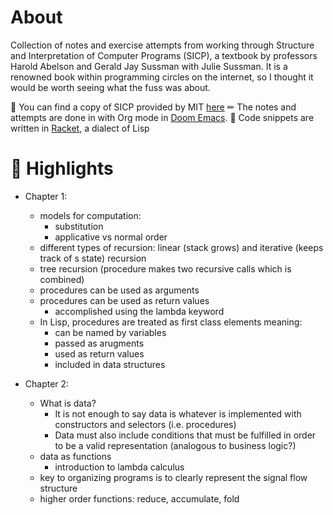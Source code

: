 # About

Collection of notes and exercise attempts from working through Structure and Interpretation of Computer Programs (SICP), a textbook by professors Harold Abelson and Gerald Jay Sussman with Julie Sussman. It is a renowned book within programming circles on the internet, so I thought it would be worth seeing what the fuss was about.

📓 You can find a copy of SICP provided by MIT [here](https://web.mit.edu/6.001/6.037/sicp.pdf)
✏ The notes and attempts are done in with Org mode in [Doom Emacs](https://github.com/doomemacs/doomemacs).
🎾 Code snippets are written in [Racket](https://racket-lang.org/), a dialect of Lisp

# 🌟 Highlights

- Chapter 1: 
    * models for computation:
      - substitution
      - applicative vs normal order
    * different types of recursion: linear (stack grows) and iterative (keeps track of s state) recursion
    * tree recursion (procedure makes two recursive calls which is combined)
    * procedures can be used as arguments
    * procedures can be used as return values
      - accomplished using the lambda keyword
    * In Lisp, procedures are treated as first class elements meaning:
      - can be named by variables
      - passed as arugments
      - used as return values
      - included in data structures
    
- Chapter 2: 
    * What is data? 
      - It is not enough to say data is whatever is implemented with constructors and selectors (i.e. procedures)
      - Data must also include conditions that must be fulfilled in order to be a valid representation (analogous to business logic?)
    * data as functions
      - introduction to lambda calculus 
    * key to organizing programs is to clearly represent the signal flow structure
    * higher order functions: reduce, accumulate, fold
